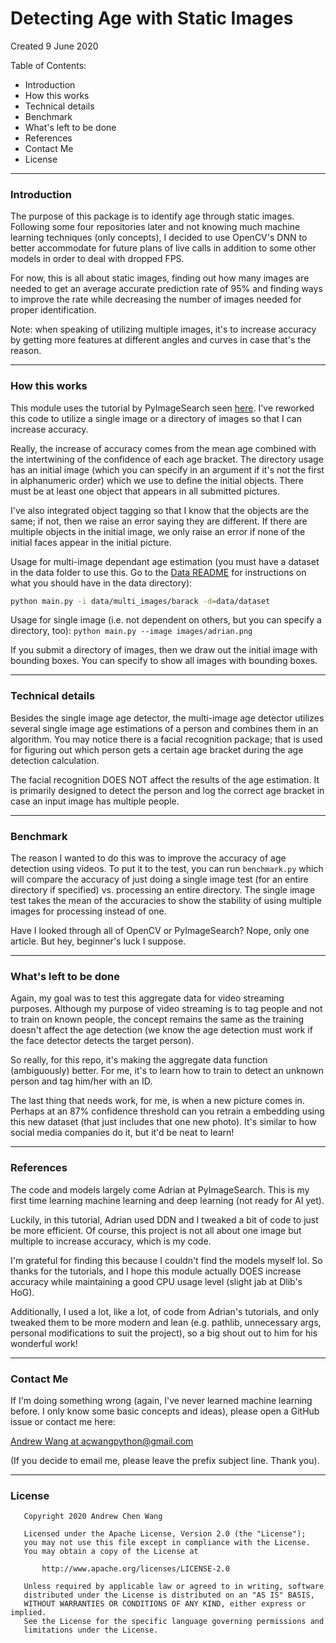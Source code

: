 # Detecting Age with Static Images

Created 9 June 2020

Table of Contents:
- Introduction
- How this works
- Technical details
- Benchmark
- What's left to be done
- References
- Contact Me
- License

---
### Introduction

The purpose of this package is to identify age through
static images. Following some four repositories later
and not knowing much machine learning techniques (only
concepts), I decided to use OpenCV's DNN to better
accommodate for future plans of live calls in addition
to some other models in order to deal with dropped FPS.

For now, this is all about static images, finding out
how many images are needed to get an average accurate
prediction rate of 95% and finding ways to improve
the rate while decreasing the number of images needed
for proper identification.

Note: when speaking of utilizing multiple images, it's
to increase accuracy by getting more features at different
angles and curves in case that's the reason.

---
### How this works

This module uses the tutorial by PyImageSearch seen 
[here](https://www.pyimagesearch.com/2020/04/13/opencv-age-detection-with-deep-learning/).
I've reworked this code to utilize a single image or a directory
of images so that I can increase accuracy.

Really, the increase of accuracy comes from the mean age combined
with the intertwining of the confidence of each age bracket. The
directory usage has an initial image (which you can specify in
an argument if it's not the first in alphanumeric order) which
we use to define the initial objects. There must be at least one
object that appears in all submitted pictures.

I've also integrated object tagging so that I know that the objects
are the same; if not, then we raise an error saying they are different.
If there are multiple objects in the initial image, we only raise an
error if none of the initial faces appear in the initial picture.

Usage for multi-image dependant age estimation (you must have a dataset
in the data folder to use this. Go to the
[Data README](https://github.com/Andrew-Chen-Wang/static-image-age-detection/blob/master/data/README.md)
for instructions on what you should have in the data directory):

```bash
python main.py -i data/multi_images/barack -d=data/dataset
```

Usage for single image (i.e. not dependent on others, but you can specify a
directory, too): `python main.py --image images/adrian.png`

If you submit a directory of images, then we draw out the initial image
with bounding boxes. You can specify to show all images with bounding
boxes.

---
### Technical details

Besides the single image age detector, the multi-image age detector
utilizes several single image age estimations of a person and combines
them in an algorithm. You may notice there is a facial recognition
package; that is used for figuring out which person gets a certain age
bracket during the age detection calculation.

The facial recognition DOES NOT affect the results of the age estimation.
It is primarily designed to detect the person and log the correct age
bracket in case an input image has multiple people.

---
### Benchmark

The reason I wanted to do this was to improve the accuracy of age detection
using videos. To put it to the test, you can run `benchmark.py` which
will compare the accuracy of just doing a single image test (for an
entire directory if specified) vs. processing an entire directory.
The single image test takes the mean of the accuracies to show
the stability of using multiple images for processing instead of one.

Have I looked through all of OpenCV or PyImageSearch? Nope, only one
article. But hey, beginner's luck I suppose.

---
### What's left to be done

Again, my goal was to test this aggregate data for video streaming
purposes. Although my purpose of video streaming is to tag people
and not to train on known people, the concept remains the same
as the training doesn't affect the age detection (we know the age
detection must work if the face detector detects the target person).

So really, for this repo, it's making the aggregate data function
(ambiguously) better. For me, it's to learn how to train to detect
an unknown person and tag him/her with an ID.

The last thing that needs work, for me, is when a new picture comes
in. Perhaps at an 87% confidence threshold can you retrain a embedding
using this new dataset (that just includes that one new photo). It's
similar to how social media companies do it, but it'd be neat to learn!

---
### References

The code and models largely come Adrian at PyImageSearch.
This is my first time learning machine learning and deep
learning (not ready for AI yet).

Luckily, in this tutorial, Adrian used DDN and I tweaked a
bit of code to just be more efficient. Of course, this project
is not all about one image but multiple to increase accuracy,
which is my code.

I'm grateful for finding this because I couldn't find the models
myself lol. So thanks for the tutorials, and I hope this
module actually DOES increase accuracy while maintaining
a good CPU usage level (slight jab at Dlib's HoG).

Additionally, I used a lot, like a lot, of code from
Adrian's tutorials, and only tweaked them to be more
modern and lean (e.g. pathlib, unnecessary args, personal
modifications to suit the project), so a big shout out
to him for his wonderful work!

---
### Contact Me

If I'm doing something wrong (again, I've never learned machine
learning before. I only know some basic concepts and ideas),
please open a GitHub issue or contact me here:

[Andrew Wang at acwangpython@gmail.com](mailto:acwangpython@gmail.com?subject=[GH%20DL%20Static%20Image])

(If you decide to email me, please leave the prefix subject line. Thank you).

---
### License
```
   Copyright 2020 Andrew Chen Wang

   Licensed under the Apache License, Version 2.0 (the "License");
   you may not use this file except in compliance with the License.
   You may obtain a copy of the License at

       http://www.apache.org/licenses/LICENSE-2.0

   Unless required by applicable law or agreed to in writing, software
   distributed under the License is distributed on an "AS IS" BASIS,
   WITHOUT WARRANTIES OR CONDITIONS OF ANY KIND, either express or implied.
   See the License for the specific language governing permissions and
   limitations under the License.
```
